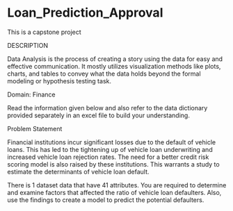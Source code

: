 # Loan_Prediction_Approval
This is a capstone project

DESCRIPTION

Data Analysis is the process of creating a story using the data for easy and effective communication. It mostly utilizes visualization methods like plots, charts, and tables to convey what the data holds beyond the formal modeling or hypothesis testing task.

Domain: Finance

Read the information given below and also refer to the data dictionary provided separately in an excel file to build your understanding.

Problem Statement

Financial institutions incur significant losses due to the default of vehicle loans. This has led to the tightening up of vehicle loan underwriting and increased vehicle loan rejection rates.
The need for a better credit risk scoring model is also raised by these institutions. This warrants a study to estimate the determinants of vehicle loan default.

There is 1 dataset data that have 41 attributes.
You are required to determine and examine factors that affected the ratio of vehicle loan defaulters. Also, use the findings to create a model to predict the potential defaulters.

